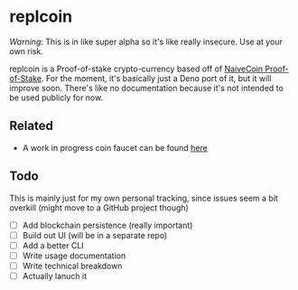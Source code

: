 # replcoin

*Warning*: This is in like super alpha so it's like really insecure. Use at your own risk.

replcoin is a Proof-of-stake crypto-currency based off of [NaiveCoin Proof-of-Stake](https://github.com/sandoche/NaivecoinStake-Proof-of-Stake-Core/). For the moment, it's basically just a Deno port of it, but it will improve soon. There's like no documentation because it's not intended to be used publicly for now.

## Related

- A work in progress coin faucet can be found [here](https://github.com/ajkachnic/replcoin-faucet)

## Todo

This is mainly just for my own personal tracking, since issues seem a bit overkill (might move to a GitHub project though)

- [ ] Add blockchain persistence (really important)
- [ ] Build out UI (will be in a separate repo)
- [ ] Add a better CLI
- [ ] Write usage documentation
- [ ] Write technical breakdown
- [ ] Actually lanuch it
